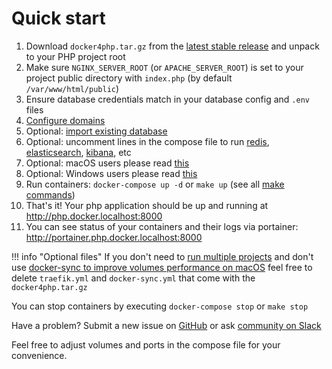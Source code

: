 # Quick start

1. Download `docker4php.tar.gz` from the [latest stable release](https://github.com/wodby/docker4php/releases) and unpack to your PHP project root
2. Make sure `NGINX_SERVER_ROOT` (or `APACHE_SERVER_ROOT`) is set to your project public directory with `index.php` (by default `/var/www/html/public`)  
3. Ensure database credentials match in your database config and `.env` files
4. [Configure domains](domains.md) 
5. Optional: [import existing database](import-export.md) 
6. Optional: uncomment lines in the compose file to run [redis](../containers/redis.md), [elasticsearch](../containers/elasticsearch.md), [kibana](../containers/kibana.md), etc
7. Optional: macOS users please read [this](docker-for-mac.md)
8. Optional: Windows users please read [this](permissions.md#windows)
9. Run containers: `docker-compose up -d` or `make up` (see all [make commands](make-commands.md))
10. That's it! Your php application should be up and running at http://php.docker.localhost:8000
11. You can see status of your containers and their logs via portainer: http://portainer.php.docker.localhost:8000

!!! info "Optional files"
    If you don't need to [run multiple projects](multiple-projects.md) and don't use [docker-sync to improve volumes performance on macOS](docker-for-mac.md) feel free to delete `traefik.yml` and `docker-sync.yml` that come with the `docker4php.tar.gz`

You can stop containers by executing `docker-compose stop` or `make stop`

Have a problem? Submit a new issue on [GitHub](https://github.com/wodby/docker4php/issues) or ask [community on Slack](http://slack.wodby.com)

Feel free to adjust volumes and ports in the compose file for your convenience. 

